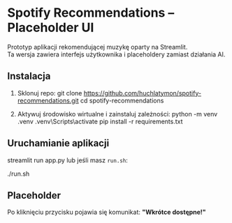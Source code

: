 #  Spotify Recommendations – Placeholder UI

Prototyp aplikacji rekomendującej muzykę oparty na Streamlit.  
Ta wersja zawiera interfejs użytkownika i placeholdery zamiast działania AI.

##  Instalacja

1. Sklonuj repo:
git clone https://github.com/huchlatymon/spotify-recommendations.git 
cd spotify-recommendations

2. Aktywuj środowisko wirtualne i zainstaluj zależności:
python -m venv .venv .venv\Scripts\activate pip install -r requirements.txt

## Uruchamianie aplikacji
streamlit run app.py lub jeśli masz `run.sh`: 

./run.sh

## Placeholder

Po kliknięciu przycisku pojawia się komunikat: **"Wkrótce dostępne!"**